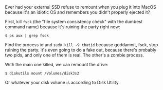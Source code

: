Ever had your external SSD refuse to remount when you plug it into MacOS because it's an idiotic OS and remembers you didn't properly ejected it?

First, kill `fsck` (the "file system consistency check" with the dumbest command name) because it's ruining the party right now:

```
$ ps aux | grep fsck
```
Find the process id and `sudo kill -9 thatid` because goddamnit, fsck, stop ruining the party. It's even going to do a fake out, because there's probably two pids, and only one of them is real. The other's a zombie process.

With the main one killed, we can remount the drive:

```
$ diskutils mount /Volumes/disk3s2
```

Or whatever your disk volume is according to Disk Utility.